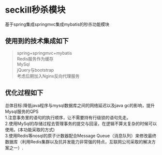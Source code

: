 # seckill秒杀模块
基于spring集成springmvc集成mybatis的秒杀功能模块
## 使用到的技术集成如下
> spring+springmvc+mybatis <br>
> Redis服务作为缓存 <br>
> MySql <br>
> jQuery与bootstrap <br>
> 考虑后期加入Nginx反向代理服务
## 优化过程如下
总体目标:降低java程序与mysql数据库之间的网络延迟以及java gc的影响，提升Mysql服务的QPS <br>
1.注意事务里的语句的执行顺序，让不需要持有行级锁的语句先走。 <br>
2.使用MySql的存储过程去管理事务的提交与回滚，在逻辑不算太复杂的时候可以使用。(本功能采取的方式)<br>
3.使用Redis等nosql的原子计数器配合Message Queue（消息队列）来修改最终数据库（利用Redis集群以及抗并发能力非常强的特点，互联网公司采取的解决方案之一）.


